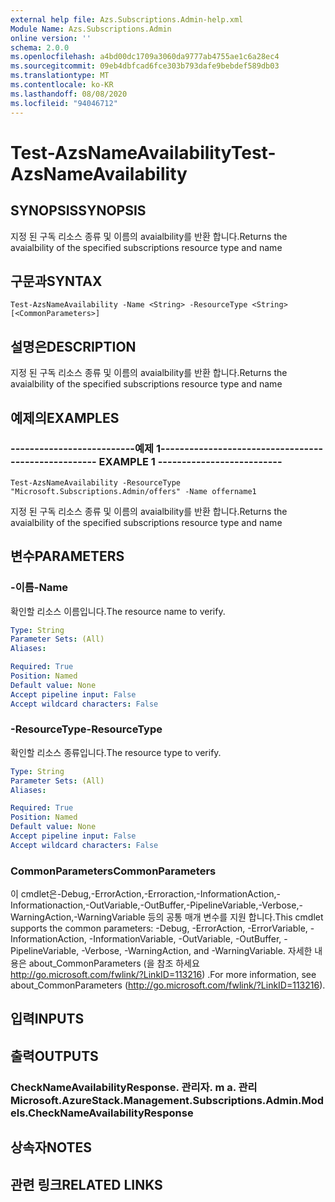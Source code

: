```yaml
---
external help file: Azs.Subscriptions.Admin-help.xml
Module Name: Azs.Subscriptions.Admin
online version: ''
schema: 2.0.0
ms.openlocfilehash: a4bd00dc1709a3060da9777ab4755ae1c6a28ec4
ms.sourcegitcommit: 09eb4dbfcad6fce303b793dafe9bebdef589db03
ms.translationtype: MT
ms.contentlocale: ko-KR
ms.lasthandoff: 08/08/2020
ms.locfileid: "94046712"
---
```

# <span data-ttu-id="7b6f5-101">Test-AzsNameAvailability</span><span class="sxs-lookup"><span data-stu-id="7b6f5-101">Test-AzsNameAvailability</span></span>

## <span data-ttu-id="7b6f5-102">SYNOPSIS</span><span class="sxs-lookup"><span data-stu-id="7b6f5-102">SYNOPSIS</span></span>
<span data-ttu-id="7b6f5-103">지정 된 구독 리소스 종류 및 이름의 avaialbility를 반환 합니다.</span><span class="sxs-lookup"><span data-stu-id="7b6f5-103">Returns the avaialbility of the specified subscriptions resource type and name</span></span>

## <span data-ttu-id="7b6f5-104">구문과</span><span class="sxs-lookup"><span data-stu-id="7b6f5-104">SYNTAX</span></span>

```
Test-AzsNameAvailability -Name <String> -ResourceType <String> [<CommonParameters>]
```

## <span data-ttu-id="7b6f5-105">설명은</span><span class="sxs-lookup"><span data-stu-id="7b6f5-105">DESCRIPTION</span></span>
<span data-ttu-id="7b6f5-106">지정 된 구독 리소스 종류 및 이름의 avaialbility를 반환 합니다.</span><span class="sxs-lookup"><span data-stu-id="7b6f5-106">Returns the avaialbility of the specified subscriptions resource type and name</span></span>

## <span data-ttu-id="7b6f5-107">예제의</span><span class="sxs-lookup"><span data-stu-id="7b6f5-107">EXAMPLES</span></span>

### <span data-ttu-id="7b6f5-108">--------------------------예제 1--------------------------</span><span class="sxs-lookup"><span data-stu-id="7b6f5-108">-------------------------- EXAMPLE 1 --------------------------</span></span>
```
Test-AzsNameAvailability -ResourceType "Microsoft.Subscriptions.Admin/offers" -Name offername1
```

<span data-ttu-id="7b6f5-109">지정 된 구독 리소스 종류 및 이름의 avaialbility를 반환 합니다.</span><span class="sxs-lookup"><span data-stu-id="7b6f5-109">Returns the avaialbility of the specified subscriptions resource type and name</span></span>

## <span data-ttu-id="7b6f5-110">변수</span><span class="sxs-lookup"><span data-stu-id="7b6f5-110">PARAMETERS</span></span>

### <span data-ttu-id="7b6f5-111">-이름</span><span class="sxs-lookup"><span data-stu-id="7b6f5-111">-Name</span></span>
<span data-ttu-id="7b6f5-112">확인할 리소스 이름입니다.</span><span class="sxs-lookup"><span data-stu-id="7b6f5-112">The resource name to verify.</span></span>

```yaml
Type: String
Parameter Sets: (All)
Aliases: 

Required: True
Position: Named
Default value: None
Accept pipeline input: False
Accept wildcard characters: False
```

### <span data-ttu-id="7b6f5-113">-ResourceType</span><span class="sxs-lookup"><span data-stu-id="7b6f5-113">-ResourceType</span></span>
<span data-ttu-id="7b6f5-114">확인할 리소스 종류입니다.</span><span class="sxs-lookup"><span data-stu-id="7b6f5-114">The resource type to verify.</span></span>

```yaml
Type: String
Parameter Sets: (All)
Aliases: 

Required: True
Position: Named
Default value: None
Accept pipeline input: False
Accept wildcard characters: False
```

### <span data-ttu-id="7b6f5-115">CommonParameters</span><span class="sxs-lookup"><span data-stu-id="7b6f5-115">CommonParameters</span></span>
<span data-ttu-id="7b6f5-116">이 cmdlet은-Debug,-ErrorAction,-Erroraction,-InformationAction,-Informationaction,-OutVariable,-OutBuffer,-PipelineVariable,-Verbose,-WarningAction,-WarningVariable 등의 공통 매개 변수를 지원 합니다.</span><span class="sxs-lookup"><span data-stu-id="7b6f5-116">This cmdlet supports the common parameters: -Debug, -ErrorAction, -ErrorVariable, -InformationAction, -InformationVariable, -OutVariable, -OutBuffer, -PipelineVariable, -Verbose, -WarningAction, and -WarningVariable.</span></span> <span data-ttu-id="7b6f5-117">자세한 내용은 about_CommonParameters (을 참조 하세요 http://go.microsoft.com/fwlink/?LinkID=113216) .</span><span class="sxs-lookup"><span data-stu-id="7b6f5-117">For more information, see about_CommonParameters (http://go.microsoft.com/fwlink/?LinkID=113216).</span></span>

## <span data-ttu-id="7b6f5-118">입력</span><span class="sxs-lookup"><span data-stu-id="7b6f5-118">INPUTS</span></span>

## <span data-ttu-id="7b6f5-119">출력</span><span class="sxs-lookup"><span data-stu-id="7b6f5-119">OUTPUTS</span></span>

### <span data-ttu-id="7b6f5-120">CheckNameAvailabilityResponse. 관리자. m a. 관리</span><span class="sxs-lookup"><span data-stu-id="7b6f5-120">Microsoft.AzureStack.Management.Subscriptions.Admin.Models.CheckNameAvailabilityResponse</span></span>

## <span data-ttu-id="7b6f5-121">상속자</span><span class="sxs-lookup"><span data-stu-id="7b6f5-121">NOTES</span></span>

## <span data-ttu-id="7b6f5-122">관련 링크</span><span class="sxs-lookup"><span data-stu-id="7b6f5-122">RELATED LINKS</span></span>

